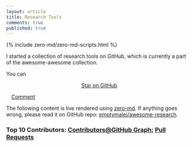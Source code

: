 ```yaml
---
layout: article
title: Research Tools
comments: true
published: true
---
```


{% include zero-md/zero-md-scripts.html %}


I started a collection of research tools on GitHub, which is currently a part of the awesome-awesome collection.

You can

<p style="text-align:center;">
<a href="https://github.com/emptymalei/awesome-research" style="margin: 1em 1em 1em 1em;" class="btn--light" target="_blank">Star on GitHub</a>

<a href="#comment-lazy" style="margin: 1em 1em 1em 1em;" class="btn--light">Comment</a>
</p>


The following content is live rendered using <a href="https://zerodevx.github.io/zero-md/" target="_blank">zero-md</a>. If anything goes wrong, please read it on GitHub repo: <a href="http://github.com/emptymalei/awesome-research" target="_blank">emptymalei/awesome-research</a>.



  <div unresolved>
    <!-- Edit your Markdown URL file location here -->
    <zero-md file="https://raw.githubusercontent.com/emptymalei/awesome-research/master/README.md"><div class="md-html"></div></zero-md>

</div>

<div>
<h3>Top 10 Contributors: <a href="https://github.com/emptymalei/awesome-research/graphs/contributors" target="_blank">Contributors@GitHub Graph</a>; <a href="https://github.com/emptymalei/awesome-research/pulls?q=is%3Aclosed" target="_blank">Pull Requests</a></h3>
<ul id="gh-contributors" style="list-style-type:none;">
</ul>
</div>


<script>
$(document).ready(function () {
    var api = "https://api.github.com/repos/emptymalei/awesome-research/contributors";
    $.get(api, function (data) {
        $.each(data, function (idx, obj) {
            $("#gh-contributors").append("<li style='display:inline-block;margin:1em;'><a href='" + obj.html_url+ "' target='_blank'>@" + obj.login + "</a></li>");
        });
    });
});
</script>

